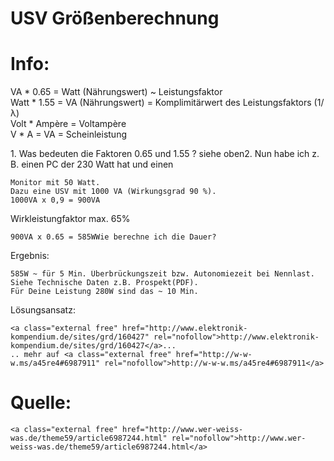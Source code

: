 # USV Größenberechnung

# <span class="mw-headline" id="bkmrk-info%3A-1">Info:</span>

VA \* 0.65 = Watt (Nährungswert) ~ Leistungsfaktor  
Watt \* 1.55 = VA (Nährungswert) = Komplimitärwert des Leistungsfaktors (1/λ)  
Volt \* Ampère = Voltampère  
V \* A = VA = Scheinleistung

1\. Was bedeuten die Faktoren 0.65 und 1.55 ? siehe oben2. Nun habe ich z. B. einen PC der 230 Watt hat und einen

```
Monitor mit 50 Watt.
Dazu eine USV mit 1000 VA (Wirkungsgrad 90 %).
1000VA x 0,9 = 900VA
```

Wirkleistungfaktor max. 65%

```
900VA x 0.65 = 585WWie berechne ich die Dauer?
```

Ergebnis:

```
585W ~ für 5 Min. Überbrückungszeit bzw. Autonomiezeit bei Nennlast.
Siehe Technische Daten z.B. Prospekt(PDF).
Für Deine Leistung 280W sind das ~ 10 Min.
```

Lösungsansatz:

```
<a class="external free" href="http://www.elektronik-kompendium.de/sites/grd/160427" rel="nofollow">http://www.elektronik-kompendium.de/sites/grd/160427</a>...
.. mehr auf <a class="external free" href="http://w-w-w.ms/a45re4#6987911" rel="nofollow">http://w-w-w.ms/a45re4#6987911</a>
```

# <span class="mw-headline" id="bkmrk-quelle%3A-1">Quelle:</span>

```
<a class="external free" href="http://www.wer-weiss-was.de/theme59/article6987244.html" rel="nofollow">http://www.wer-weiss-was.de/theme59/article6987244.html</a>
```